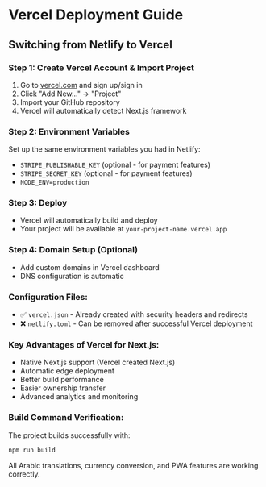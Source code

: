 # Vercel Deployment Guide

## Switching from Netlify to Vercel

### Step 1: Create Vercel Account & Import Project
1. Go to [vercel.com](https://vercel.com) and sign up/sign in
2. Click "Add New..." → "Project"
3. Import your GitHub repository
4. Vercel will automatically detect Next.js framework

### Step 2: Environment Variables
Set up the same environment variables you had in Netlify:
- `STRIPE_PUBLISHABLE_KEY` (optional - for payment features)
- `STRIPE_SECRET_KEY` (optional - for payment features)
- `NODE_ENV=production`

### Step 3: Deploy
- Vercel will automatically build and deploy
- Your project will be available at `your-project-name.vercel.app`

### Step 4: Domain Setup (Optional)
- Add custom domains in Vercel dashboard
- DNS configuration is automatic

### Configuration Files:
- ✅ `vercel.json` - Already created with security headers and redirects
- ❌ `netlify.toml` - Can be removed after successful Vercel deployment

### Key Advantages of Vercel for Next.js:
- Native Next.js support (Vercel created Next.js)
- Automatic edge deployment
- Better build performance
- Easier ownership transfer
- Advanced analytics and monitoring

### Build Command Verification:
The project builds successfully with:
```bash
npm run build
```

All Arabic translations, currency conversion, and PWA features are working correctly.
